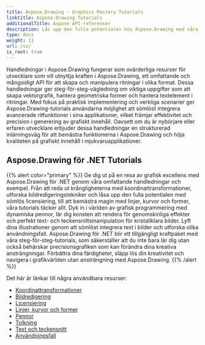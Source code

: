 ```yaml
---
title: Aspose.Drawing - Graphics Mastery Tutorials
linktitle: Aspose.Drawing Tutorials
additionalTitle: Aspose API-referenser
description: Lås upp den fulla potentialen hos Aspose.Drawing med våra omfattande handledningar. Bemästra grafikmanipulation över olika språk för förbättrad mjukvarubild och effektivitet.
type: docs
weight: 11
url: /sv/
is_root: true
---
```


Handledningar i Aspose.Drawing fungerar som ovärderliga resurser för utvecklare som vill utnyttja kraften i Aspose.Drawing, ett omfattande och mångsidigt API för att skapa och manipulera ritningar i olika format. Dessa handledningar ger steg-för-steg-vägledning om viktiga uppgifter som att skapa vektorgrafik, hantera geometriska former och hantera textelement i ritningar. Med fokus på praktisk implementering och verkliga scenarier ger Aspose.Drawing-tutorials användarna möjlighet att sömlöst integrera avancerade ritfunktioner i sina applikationer, vilket främjar effektivitet och precision i generering av grafiskt innehåll. Oavsett om du är nybörjare eller erfaren utvecklare erbjuder dessa handledningar en strukturerad inlärningsväg för att bemästra funktionerna i Aspose.Drawing och höja kvaliteten på grafiskt innehåll i mjukvaruapplikationer.

## Aspose.Drawing för .NET Tutorials
{{% alert color="primary" %}}
Ge dig ut på en resa av grafisk excellens med Aspose.Drawing för .NET genom våra omfattande handledningar och exempel. Från att reda ut krångligheterna med koordinattransformationer, utforska bildredigeringstekniker och låsa upp den fulla potentialen med sömlös licensiering, till att bemästra magin med linjer, kurvor och former, våra tutorials täcker allt. Dyk in i världen av grafisk programmering med dynamiska pennor, lär dig konsten att rendera för genomskinliga effekter och perfekt text- och teckensnittsmanipulation för kristallklara bilder. Lyft dina illustrationer genom att sömlöst integrera text i bilder och utforska olika användningsfall. Aspose.Drawing för .NET blir ett tillgängligt kraftpaket med våra steg-för-steg-tutorials, som säkerställer att du inte bara lär dig utan också behärskar precisionsgrafiken som kan förändra dina kreativa ansträngningar. Förbättra dina färdigheter, släpp lös din kreativitet och navigera i grafikvärlden utan ansträngning med Aspose.Drawing.
{{% /alert %}}

Det här är länkar till några användbara resurser:
 
- [Koordinattransformationer](./net/coordinate-transformations/)
- [Bildredigering](./net/image-editing/)
- [Licensiering](./net/licensing/)
- [Linjer, kurvor och former](./net/lines-curves-and-shapes/)
- [Pennor](./net/pens/)
- [Tolkning](./net/rendering/)
- [Text och teckensnitt](./net/text-and-fonts/)
- [Användningsfall](./net/use-cases/)